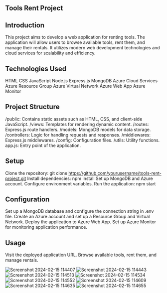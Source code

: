 ## Tools Rent Project
## Introduction
This project aims to develop a web application for renting tools. The application will allow users to browse available tools, rent them, and manage their rentals. It utilizes modern web development technologies and cloud services for scalability and efficiency.

## Technologies Used
HTML
CSS
JavaScript
Node.js
Express.js
MongoDB
Azure Cloud Services
Azure Resource Group
Azure Virtual Network
Azure Web App
Azure Monitor
## Project Structure
/public: Contains static assets such as HTML, CSS, and client-side JavaScript.
/views: Templates for rendering dynamic content.
/routes: Express.js route handlers.
/models: MongoDB models for data storage.
/controllers: Logic for handling requests and responses.
/middlewares: Express.js middlewares.
/config: Configuration files.
/utils: Utility functions.
app.js: Entry point of the application.


## Setup
Clone the repository: git clone https://github.com/yourusername/tools-rent-project.git
Install dependencies: npm install
Set up MongoDB and Azure account.
Configure environment variables.
Run the application: npm start
## Configuration
Set up a MongoDB database and configure the connection string in .env file.
Create an Azure account and set up a Resource Group and Virtual Network.
Deploy the application to Azure Web App.
Set up Azure Monitor for monitoring application performance.
## Usage
Visit the deployed application URL.
Browse available tools, rent them, and manage rentals.


![Screenshot 2024-02-15 114407](https://github.com/Vignesh2913/TOOLSRENT_batch4/assets/153826969/2776e6a4-5073-4c47-972e-e218fec099b7)
![Screenshot 2024-02-15 114443](https://github.com/Vignesh2913/TOOLSRENT_batch4/assets/153826969/bd1c9792-471f-4688-a791-c495c5a0c467)
![Screenshot 2024-02-15 114513](https://github.com/Vignesh2913/TOOLSRENT_batch4/assets/153826969/f72ff26b-a334-4f81-822a-8ebce9dbcdee)
![Screenshot 2024-02-15 114534](https://github.com/Vignesh2913/TOOLSRENT_batch4/assets/153826969/5b39373d-fab8-427a-8084-c96e55f7f5e8)
![Screenshot 2024-02-15 114552](https://github.com/Vignesh2913/TOOLSRENT_batch4/assets/153826969/30b4857c-7d2b-41b6-8a44-054dcbadeba9)
![Screenshot 2024-02-15 114609](https://github.com/Vignesh2913/TOOLSRENT_batch4/assets/153826969/11fbef29-589f-42b8-a520-8b7aae4b51e9)
![Screenshot 2024-02-15 114635](https://github.com/Vignesh2913/TOOLSRENT_batch4/assets/153826969/763750d3-1cc7-4114-a1f7-446022a5ad8d)
![Screenshot 2024-02-15 114655](https://github.com/Vignesh2913/TOOLSRENT_batch4/assets/153826969/e11ddb51-aafc-43a4-bcd4-c2e1f5f9fc26)

